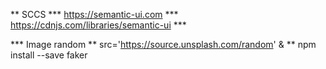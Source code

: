 ** SCCS
*** https://semantic-ui.com
*** https://cdnjs.com/libraries/semantic-ui
*** <script src="https://cdnjs.cloudflare.com/ajax/libs/semantic-ui/2.4.1/semantic.min.js"></script>

*** Image random
** src='https://source.unsplash.com/random' 
&
** npm install --save faker